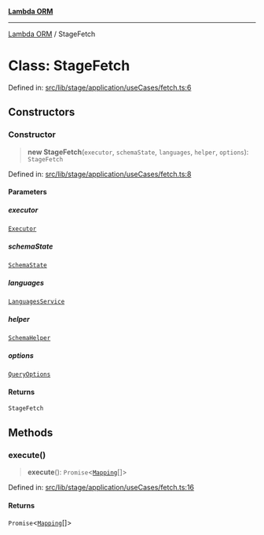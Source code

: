 [**Lambda ORM**](../README.md)

***

[Lambda ORM](../README.md) / StageFetch

# Class: StageFetch

Defined in: [src/lib/stage/application/useCases/fetch.ts:6](https://github.com/lambda-orm/lambdaorm/blob/d458bba636206871821586fca1a7822cc50e2446/src/lib/stage/application/useCases/fetch.ts#L6)

## Constructors

### Constructor

> **new StageFetch**(`executor`, `schemaState`, `languages`, `helper`, `options`): `StageFetch`

Defined in: [src/lib/stage/application/useCases/fetch.ts:8](https://github.com/lambda-orm/lambdaorm/blob/d458bba636206871821586fca1a7822cc50e2446/src/lib/stage/application/useCases/fetch.ts#L8)

#### Parameters

##### executor

[`Executor`](../interfaces/Executor.md)

##### schemaState

[`SchemaState`](SchemaState.md)

##### languages

[`LanguagesService`](LanguagesService.md)

##### helper

[`SchemaHelper`](SchemaHelper.md)

##### options

[`QueryOptions`](../interfaces/QueryOptions.md)

#### Returns

`StageFetch`

## Methods

### execute()

> **execute**(): `Promise`\<[`Mapping`](../interfaces/Mapping.md)[]\>

Defined in: [src/lib/stage/application/useCases/fetch.ts:16](https://github.com/lambda-orm/lambdaorm/blob/d458bba636206871821586fca1a7822cc50e2446/src/lib/stage/application/useCases/fetch.ts#L16)

#### Returns

`Promise`\<[`Mapping`](../interfaces/Mapping.md)[]\>
